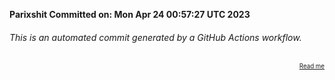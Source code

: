 **Parixshit Committed on: Mon Apr 24 00:57:27 UTC 2023** <!-- 4bef4384-b95f-41cf-9bba-f1c5a120da6c -->

###### This is an automated commit generated by a GitHub Actions workflow.

<div align="right"><sub><sup><a href="https://github.com/Parixshit/AutoCommit.git">Read me</a></sup></sub></div>
